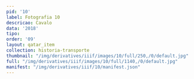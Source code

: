 ```yaml
---
pid: '10'
label: Fotografia 10
descricao: Cavalo
data: '2018'
tipo: 
order: '09'
layout: qatar_item
collection: historia-transporte
thumbnail: "/img/derivatives/iiif/images/10/full/250,/0/default.jpg"
full: "/img/derivatives/iiif/images/10/full/1140,/0/default.jpg"
manifest: "/img/derivatives/iiif/10/manifest.json"
---
```

